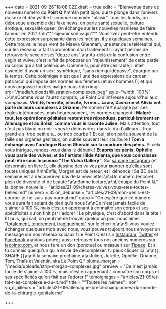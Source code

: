 +++
date = 2021-09-26T18:08:02Z
draft = true
edito = "Bienvenue dans ce nouveau numéro du **Point Q** !\n\nUn petit bijou qui te plonge dans l’univers du sexe et démystifie l’inconnue nommée \"plaisir\". Tous les lundis, on débusque ensemble des fake news, on parle santé sexuelle, culture érotique, sexualité queer. On échange sur les nouvelles manières de faire l’amour en 2021.\n\n**\"Rajeunir son vagin\"**. Vous avez peut-être entendu cette expression surprenante dans les médias, il y a quelques semaines. Cette trouvaille nous vient de Maeva Ghennam, une star de la téléréalité qui, sur les réseaux, a fait la promotion d'un traitement lui ayant permis de retrouver le sexe de ses \"douze ans\".\n\nAu-delà de la confusion entre vagin et vulve, c'est le fait de proposer un \"rajeunissement\" de cette partie du corps qui a fait polémique. Comme si, pour être désirable, il était essentiel d'avoir un sexe symétrique, \"sans rien qui dépasse\", épargné par le temps. Cette polémique n'est que l'une des expressions du carcan patriarcal qui impose des normes aux femmes (et aux hommes !), et qui nous angoisse tou·te·s malgré nous.\n\n<img src=\"/media/uploads/illustration-complexes.jpeg\" style=\"width: 100%\" />\n\nComme vous l'aurez compris, Le Point Q s'intéresse aujourd'hui aux complexes. **Virilité, féminité, pilosité, forme... Laure, Zacharie et Alicia ont parlé de leurs complexes à Orianne.** Personne n'est épargné par ces règles intériorisées, mais heureusement, les normes changent ! **Malgré tout, les opérations génitales restent très répandues, particulièrement en Allemagne et au Brésil, comme vous le raconte Julien.** Mais attention, tout n'est pas blanc ou noir : vous le découvrirez dans le Vu d'ailleurs ! Trop grand·e·s, trop petit·e·s... ou trop courbé ? Et oui, si on parle souvent de la taille des organes génitaux, on oublie souvent leur courbure ! **Tom a échangé avec l'urologue Nazim Gherabi sur la courbure des pénis.** Si cela vous intrigue, rendez-vous dans le débunk ! **Et après les pénis, Ophélie vous parle des vulves, et de l'artiste Hilde Atlanta, que vous connaissez peut-être sous le pseudo \"The Vulva Gallery\".** Sur [sa page Instagram](https://www.instagram.com/the.vulva.gallery/) (et désormais en livre !), elle dessine des vulves pour montrer qu'elles sont toutes uniques !\n\nEnfin, Morgan est de retour, et il dénonce ! Sa BD de la semaine est à découvrir en bas de la newsletter.\n\nUn numéro (encore) plein de diversité et de beauté !\n\nBonne lecture,\n\nL’équipe du Point Q."
la_bonne_nouvelle = "articles/21-09/cheres-vulves-vous-etes-toutes-belles.md"
numero = 35
on_debunke = "articles/21-09/mon-penis-est-courbe-je-ne-suis-pas-normal.md"
outro = "On espère que ce numéro vous aura fait autant de bien qu'à nous !\n\nCe n'est jamais facile de s'aimer à 100 %, mais c'est en apprenant à connaître son corps et ses spécificités qu'on finit par l'adorer ! Le physique, c'est d'abord dans la tête ! Et puis, qui sait, on peut même trouver quelqu'un pour nous aimer [\"totalement, tendrement, tragiquement\"](https://www.youtube.com/watch?v=y4c0HF8hkoA) sur le chemin.\n\nSi vous voulez échanger quelques mots avec nous, vous pouvez toujours nous envoyer un message sur nos réseaux sociaux ! Le Point Q est sur [Instagram](https://www.instagram.com/lepoint.q/?hl=fr), [Twitter](https://twitter.com/LePointQ) et [Facebook](https://www.facebook.com/lepointq.news/).\n\nVous pouvez aussi retrouver tous nos anciens numéros sur [lepointq.com](https://lepointq.com), et nous faire un don (ponctuel ou mensuel) sur [Tipeee](https://fr.tipeee.com/le-point-q). Et si tu connais quelqu'un qui a envie de décomplexer, tu peux cliquer ici :\n\n{{ SHARE }}\n\nÀ la semaine prochaine,\n\nJulien, Juliette, Ophélie, Orianne, Tom, Thaïs et Valentin, aka Le Point Q."
plume_morgan = "/media/uploads/strip-morgan-complexes.jpg"
preview = "Ce n'est jamais facile de s'aimer à 100 %, mais c'est en apprenant à connaître son corps et ses spécificités qu'on finit par l'adorer !"
temoignages = "articles/21-09/et-toi-t-es-complexe.e-au-lit.md"
title = "\"Toutes les mêmes\" : non"
vu_d_ailleurs = "articles/21-09/allemagne-bresil-championnes-du-monde-de-la-chirurgie-genitale.md"

+++
